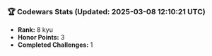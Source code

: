 ### 🏆 Codewars Stats (Updated: 2025-03-08 12:10:21 UTC)

- **Rank:** 8 kyu
- **Honor Points:** 3
- **Completed Challenges:** 1

